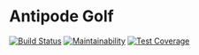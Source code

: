 # Antipode Golf

[![Build Status](https://circleci.com/gh/dsalopek/antipode-server.svg?style=shield&circle-token=b57a636a563c6bc5e7900fecd14cf90025a51f58)](https://app.circleci.com/pipelines/github/dsalopek/antipode-server) [![Maintainability](https://api.codeclimate.com/v1/badges/c5f770139a4263ec0c18/maintainability)](https://codeclimate.com/github/dsalopek/antipode-server/maintainability) [![Test Coverage](https://api.codeclimate.com/v1/badges/c5f770139a4263ec0c18/test_coverage)](https://codeclimate.com/github/dsalopek/antipode-server/test_coverage)
